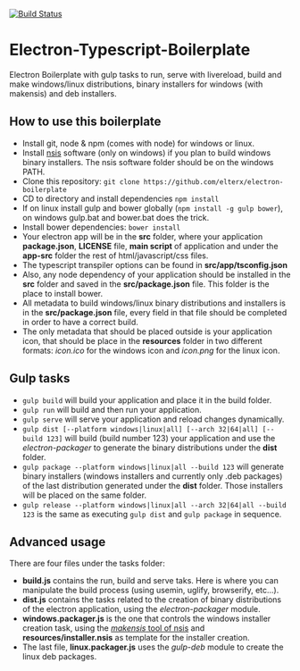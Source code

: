 [![Build Status](https://travis-ci.org/enolgor/electron-ts-boilerplate.svg?branch=master)](https://travis-ci.org/enolgor/electron-ts-boilerplate)

# Electron-Typescript-Boilerplate
Electron Boilerplate with gulp tasks to run, serve with livereload, build and make windows/linux distributions, binary installers for windows (with makensis) and deb installers.

## How to use this boilerplate

- Install git, node & npm (comes with node) for windows or linux.
- Install [nsis](https://sourceforge.net/projects/nsis/files/latest/download?source=typ_redirect) software (only on windows) if you plan to build windows binary installers. The nsis software folder should be on the windows PATH.
- Clone this repository: `git clone https://github.com/elterx/electron-boilerplate`
- CD to directory and install dependencies `npm install`
- If on linux install gulp and bower globally (`npm install -g gulp bower`), on windows gulp.bat and bower.bat does the trick.
- Install bower dependencies: `bower install`
- Your electron app will be in the **src** folder, where your application **package.json**, **LICENSE** file, **main script** of application and under the **app-src** folder the rest of html/javascript/css files.
- The typescript transpiler options can be found in **src/app/tsconfig.json**
- Also, any node dependency of your application should be installed in the **src** folder and saved in the **src/package.json** file. This folder is the place to install bower.
- All metadata to build windows/linux binary distributions and installers is in the **src/package.json** file, every field in that file should be completed in order to have a correct build.
- The only metadata that should be placed outside is your application icon, that should be
place in the **resources** folder in two different formats: *icon.ico* for the windows icon and *icon.png* for the linux icon.

## Gulp tasks

- `gulp build` will build your application and place it in the build folder.
- `gulp run` will build and then run your application.
- `gulp serve` will serve your application and reload changes dynamically.
- `gulp dist [--platform windows|linux|all] [--arch 32|64|all] [--build 123]` will build (build number 123) your application and use the *electron-packager* to generate the binary distributions under the **dist** folder.
- `gulp package --platform windows|linux|all --build 123` will generate binary installers (windows installers and currently only .deb packages) of the last distribution generated under the **dist** folder. Those installers will be placed on the same folder.
- `gulp release --platform windows|linux|all --arch 32|64|all --build 123` is the same as executing `gulp dist` and `gulp package` in sequence.

## Advanced usage

There are four files under the tasks folder:
- **build.js** contains the run, build and serve taks. Here is where you can manipulate the build process (using usemin, uglify, browserify, etc...).
- **dist.js** contains the tasks related to the creation of binary distributions of the electron application, using the *electron-packager* module.
- **windows.packager.js** is the one that controls the windows installer creation task, using the [*makensis* tool of nsis](https://sourceforge.net/projects/nsis/files/latest/download?source=typ_redirect) and **resources/installer.nsis** as template for the installer creation.
- The last file, **linux.packager.js** uses the *gulp-deb* module to create the linux deb packages.
